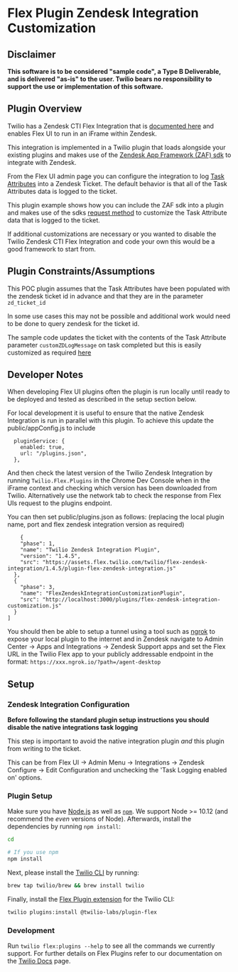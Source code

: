 # Flex Plugin Zendesk Integration Customization

## Disclaimer

**This software is to be considered "sample code", a Type B Deliverable, and is delivered "as-is" to the user. Twilio bears no responsibility to support the use or implementation of this software.**

## Plugin Overview

Twilio has a Zendesk CTI Flex Integration that is [documented here](https://www.twilio.com/docs/flex/admin-guide/integrations/zendesk) and enables Flex UI to run in an iFrame within Zendesk.

This integration is implemented in a Twilio plugin that loads alongside your existing plugins and makes use of the [Zendesk App Framework (ZAF) sdk](https://developer.zendesk.com/api-reference/apps/introduction/) to integrate with Zendesk.

From the Flex UI admin page you can configure the integration to log [Task Attributes](https://www.twilio.com/docs/taskrouter/api/task#task-attributes) into a Zendesk Ticket. The default behavior is that all of the Task Attributes data is logged to the ticket.

This plugin example shows how you can include the ZAF sdk into a plugin and makes use of the sdks [request method](https://developer.zendesk.com/api-reference/apps/apps-core-api/client_api/#clientrequestoptions) to customize the Task Attribute data that is logged to the ticket.

If additional customizations are necessary or you wanted to disable the Twilio Zendesk CTI Flex Integration and code your own this would be a good framework to start from.

## Plugin Constraints/Assumptions

This POC plugin assumes that the Task Attributes have been populated with the zendesk ticket id in advance and that they are in the parameter ```zd_ticket_id ```

In some use cases this may not be possible and additional work would need to be done to query zendesk for the ticket id.

The sample code updates the ticket with the contents of the Task Attribute parameter ```customZDLogMessage``` on task completed but this is easily customized as required [here](src/taskToLogPayloadHandler.ts)

## Developer Notes

When developing Flex UI plugins often the plugin is run locally until ready to be deployed and tested as described in the setup section below.

For local development it is useful to ensure that the native Zendesk Integration is run in parallel with this plugin. To achieve this update the public/appConfig.js to include

```    
  pluginService: {
    enabled: true,
    url: "/plugins.json",
  },
```

And then check the latest version of the Twilio Zendesk Integration by running ```Twilio.Flex.Plugins``` in the Chrome Dev Console when in the iFrame context and checking which version has been downloaded from Twilio. Alternatively use the network tab to check the response from Flex UIs request to the plugins endpoint.

You can then set public/plugins.json as follows: (replacing the local plugin name, port and flex zendesk integration version as required)
```[
    {
    "phase": 1,
    "name": "Twilio Zendesk Integration Plugin",
    "version": "1.4.5",
    "src": "https://assets.flex.twilio.com/twilio/flex-zendesk-integration/1.4.5/plugin-flex-zendesk-integration.js"
  },
  {
    "phase": 3,
    "name": "FlexZendeskIntegrationCustomizationPlugin",
    "src": "http://localhost:3000/plugins/flex-zendesk-integration-customization.js"
  }
]
```


You should then be able to setup a tunnel using a tool such as [ngrok](https://ngrok.com) to expose your local plugin to the internet and in Zendesk navigate to Admin Center -> Apps and Integrations -> Zendesk Support apps and set the Flex URL in the Twilio Flex app to your publicly addressable endpoint in the format:
```https://xxx.ngrok.io/?path=/agent-desktop```


## Setup

### Zendesk Integration Configuration
**Before following the standard plugin setup instructions you should disable the native integrations task logging**

This step is important to avoid the native integration plugin *and* this plugin from writing to the ticket.

This can be from Flex UI -> Admin Menu -> Integrations -> Zendesk Configure -> Edit Configuration and unchecking the 'Task Logging enabled on' options.


### Plugin Setup

Make sure you have [Node.js](https://nodejs.org) as well as [`npm`](https://npmjs.com). We support Node >= 10.12 (and recommend the _even_ versions of Node). Afterwards, install the dependencies by running `npm install`:

```bash
cd 

# If you use npm
npm install
```

Next, please install the [Twilio CLI](https://www.twilio.com/docs/twilio-cli/quickstart) by running:

```bash
brew tap twilio/brew && brew install twilio
```

Finally, install the [Flex Plugin extension](https://github.com/twilio-labs/plugin-flex/tree/v1-beta) for the Twilio CLI:

```bash
twilio plugins:install @twilio-labs/plugin-flex
```

### Development

Run `twilio flex:plugins --help` to see all the commands we currently support. For further details on Flex Plugins refer to our documentation on the [Twilio Docs](https://www.twilio.com/docs/flex/developer/plugins/cli) page.






